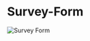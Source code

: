 # Survey-Form
![Survey Form](https://github.com/KingSD0/Survey-Form/assets/93257057/0b7cc20a-4900-4739-8108-a0581f52c539)
